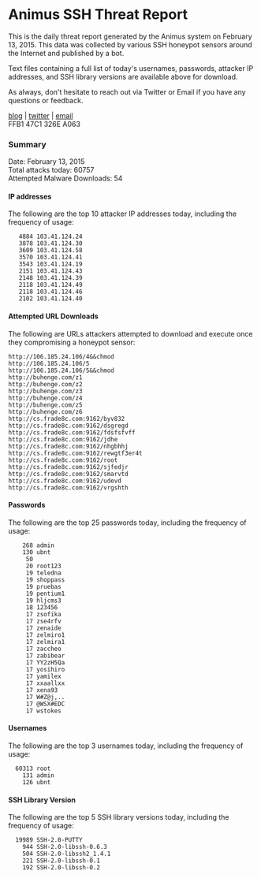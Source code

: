 # Animus SSH Threat Report

This is the daily threat report generated by the Animus system on February 13, 2015. This data was collected by various SSH honeypot sensors around the Internet and published by a bot.  

Text files containing a full list of today's usernames, passwords, attacker IP addresses, and SSH library versions are available above for download.  

As always, don't hesitate to reach out via Twitter or Email if you have any questions or feedback.  

[blog](http://morris.guru) | [twitter](https://twitter.com/andrew___morris) | [email](mailto:andrew@morris.guru)  
FFB1 47C1 326E A063  

### Summary

Date: February 13, 2015  
Total attacks today: 60757  
Attempted Malware Downloads: 54 

#### IP addresses
The following are the top 10 attacker IP addresses today, including the frequency of usage:
```
   4884 103.41.124.24
   3878 103.41.124.30
   3609 103.41.124.58
   3570 103.41.124.41
   3543 103.41.124.19
   2151 103.41.124.43
   2148 103.41.124.39
   2118 103.41.124.49
   2118 103.41.124.46
   2102 103.41.124.40
```

#### Attempted URL Downloads
The following are URLs attackers attempted to download and execute once they compromising a honeypot sensor:
```
http://106.185.24.106/4&&chmod
http://106.185.24.106/5
http://106.185.24.106/5&&chmod
http://buhenge.com/z1
http://buhenge.com/z2
http://buhenge.com/z3
http://buhenge.com/z4
http://buhenge.com/z5
http://buhenge.com/z6
http://cs.frade8c.com:9162/byv832
http://cs.frade8c.com:9162/dsgregd
http://cs.frade8c.com:9162/fdsfsfvff
http://cs.frade8c.com:9162/jdhe
http://cs.frade8c.com:9162/nhgbhhj
http://cs.frade8c.com:9162/rewgtf3er4t
http://cs.frade8c.com:9162/root
http://cs.frade8c.com:9162/sjfedjr
http://cs.frade8c.com:9162/smarvtd
http://cs.frade8c.com:9162/udevd
http://cs.frade8c.com:9162/vrgshth
```

#### Passwords
The following are the top 25 passwords today, including the frequency of usage:
```
    268 admin
    130 ubnt
     50 
     20 root123
     19 teledna
     19 shoppass
     19 pruebas
     19 pentium1
     19 hljcms3
     18 123456
     17 zsofika
     17 zse4rfv
     17 zenaide
     17 zelmiro1
     17 zelmira1
     17 zaccheo
     17 zabibear
     17 YY2zH5Qa
     17 yosihiro
     17 yamilex
     17 xxaallxx
     17 xena93
     17 W#Z@j,..
     17 @WSX#EDC
     17 wstokes
```

#### Usernames
The following are the top 3 usernames today, including the frequency of usage:
```
  60313 root
    131 admin
    126 ubnt
```

#### SSH Library Version
The following are the top 5 SSH library versions today, including the frequency of usage:
```
  19989 SSH-2.0-PUTTY
    944 SSH-2.0-libssh-0.6.3
    504 SSH-2.0-libssh2_1.4.1
    221 SSH-2.0-libssh-0.1
    192 SSH-2.0-libssh-0.2
```
